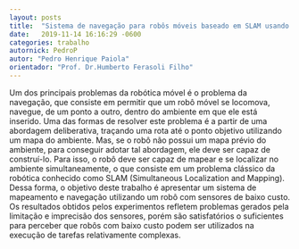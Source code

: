 ```yaml
---
layout: posts
title:  "Sistema de navegação para robôs móveis baseado em SLAM usando sensores de baixo custo"
date:   2019-11-14 16:16:29 -0600
categories: trabalho
autornick: PedroP
autor: "Pedro Henrique Paiola"
orientador: "Prof. Dr.Humberto Ferasoli Filho"
---
```

Um dos principais problemas da robótica móvel é o problema da navegação, que consiste em permitir que um robô móvel se locomova, navegue, de um ponto a outro, dentro do ambiente em que ele está inserido. Uma das formas de resolver este problema é a partir de uma abordagem deliberativa, traçando uma rota até o ponto objetivo utilizando um mapa do ambiente. Mas, se o robô não possui um mapa prévio do ambiente, para conseguir adotar tal abordagem, ele deve ser capaz de construí-lo. Para isso, o robô deve ser capaz de mapear e se localizar no ambiente simultaneamente, o que consiste em um problema clássico da robótica conhecido como SLAM (Simultaneous Localization and Mapping). Dessa forma, o objetivo deste trabalho é apresentar um sistema de mapeamento e navegação utilizando um robô com sensores de baixo custo. Os resultados obtidos pelos experimentos refletem problemas gerados pela limitação e imprecisão dos sensores, porém são satisfatórios o suficientes para perceber que robôs com baixo custo podem ser utilizados na execução de tarefas relativamente complexas.

